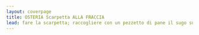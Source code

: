 ```yaml
---
layout: coverpage
title: OSTERIA Scarpetta ALLA FRACCIA
lead: fare la scarpetta; raccogliere con un pezzetto di pane il sugo sul fondo del piatto
---
```




